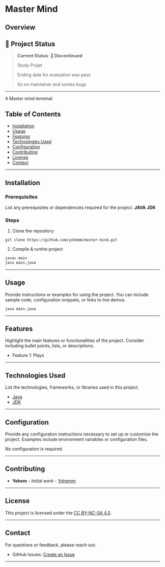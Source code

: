 
# Master Mind

<!-- ![Project Banner](path/to/banner/image)  -->

## Overview
## 🌟 Project Status

> **Current Status**: **:red_circle: Discontinued**
>
> Study Projet
> 
> Ending date for evaluation was pass
>
> So no maintainer and somes bugs

---

A Master mind terminal.

## Table of Contents
- [Installation](#installation)
- [Usage](#usage)
- [Features](#features)
- [Technologies Used](#technologies-used)
- [Configuration](#configuration)
- [Contributing](#contributing)
- [License](#license)
- [Contact](#contact)

---

## Installation
### Prerequisites
List any prerequisites or dependencies required for the project.
**JAVA**
**JDK**

### Steps


1. Clone the repository
```git
git clone https://github.com/yohemm/master-mind.git
```

2. Compile & runthe project
```sh
javac main
java main.java
```

---

## Usage
Provide instructions or examples for using the project. You can include sample code, configuration snippets, or links to live demos.
```sh
java main.java
```

---

## Features
Highlight the main features or functionalities of the project. Consider including bullet points, lists, or descriptions.
- Feature 1: Plays

---

## Technologies Used
List the technologies, frameworks, or libraries used in this project.
- [Java](https://www.java.com/fr/)
- [JDK](https://www.oracle.com/fr/java/technologies/downloads/)
---

## Configuration
Provide any configuration instructions necessary to set up or customize the project. Examples include environment variables or configuration files.

No configuration is required.


---

## Contributing
* **Yohem** - *Initial work* - [Yohemm](https://github.com/yohemm)

---

## License
This project is licensed under the [CC BY-NC-SA 4.0](https://creativecommons.org/licenses/by-nc-sa/4.0/).

---

## Contact
For questions or feedback, please reach out:
- GitHub Issues: [Create an Issue](https://github.com/yohemm/master-mind/issues)

---
